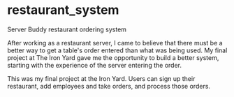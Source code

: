 # restaurant_system
Server Buddy restaurant ordering system

After working as a restaurant server, I came to believe that there must be a better way to
  get a table's order entered than what was being used. My final project at The Iron Yard gave me the opportunity
  to build a better system, starting with the experience of the server entering the order.
  
This was my final project at the Iron Yard. Users can sign up their restaurant, add employees and take orders, and process those orders.
